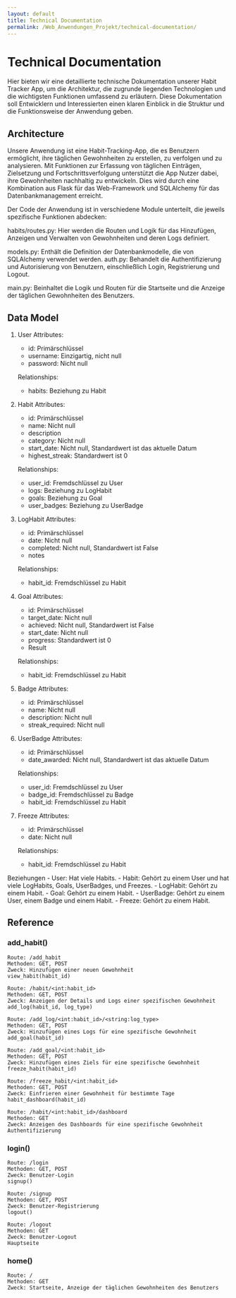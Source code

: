 ```yaml
---
layout: default
title: Technical Documentation
permalink: /Web_Anwendungen_Projekt/technical-documentation/
---
```

# Technical Documentation

Hier bieten wir eine detaillierte technische Dokumentation unserer Habit Tracker App, um die Architektur, die zugrunde liegenden Technologien und die wichtigsten Funktionen umfassend zu erläutern. Diese Dokumentation soll Entwicklern und Interessierten einen klaren Einblick in die Struktur und die Funktionsweise der Anwendung geben.

## Architecture

Unsere Anwendung ist eine Habit-Tracking-App, die es Benutzern ermöglicht, ihre täglichen Gewohnheiten zu erstellen, zu verfolgen und zu analysieren. Mit Funktionen zur Erfassung von täglichen Einträgen, Zielsetzung und Fortschrittsverfolgung unterstützt die App Nutzer dabei, ihre Gewohnheiten nachhaltig zu entwickeln. Dies wird durch eine Kombination aus Flask für das Web-Framework und SQLAlchemy für das Datenbankmanagement erreicht.

Der Code der Anwendung ist in verschiedene Module unterteilt, die jeweils spezifische Funktionen abdecken:

habits/routes.py: Hier werden die Routen und Logik für das Hinzufügen, Anzeigen und Verwalten von Gewohnheiten und deren Logs definiert.

models.py: Enthält die Definition der Datenbankmodelle, die von SQLAlchemy verwendet werden.
auth.py: Behandelt die Authentifizierung und Autorisierung von Benutzern, einschließlich Login, Registrierung und Logout.

main.py: Beinhaltet die Logik und Routen für die Startseite und die Anzeige der täglichen Gewohnheiten des Benutzers.

## Data Model

1. User
   Attributes:
   - id: Primärschlüssel
   - username: Einzigartig, nicht null
   - password: Nicht null

   Relationships:
   - habits: Beziehung zu Habit

2. Habit
   Attributes:
   - id: Primärschlüssel
   - name: Nicht null
   - description
   - category: Nicht null
   - start_date: Nicht null, Standardwert ist das aktuelle Datum
   - highest_streak: Standardwert ist 0

   Relationships:
   - user_id: Fremdschlüssel zu User
   - logs: Beziehung zu LogHabit
   - goals: Beziehung zu Goal
   - user_badges: Beziehung zu UserBadge

3. LogHabit
   Attributes:
   - id: Primärschlüssel
   - date: Nicht null
   - completed: Nicht null, Standardwert ist False
   - notes

   Relationships:
   - habit_id: Fremdschlüssel zu Habit

4. Goal
   Attributes:
   - id: Primärschlüssel
   - target_date: Nicht null
   - achieved: Nicht null, Standardwert ist False
   - start_date: Nicht null
   - progress: Standardwert ist 0
   - Result

   Relationships:
   - habit_id: Fremdschlüssel zu Habit

6. Badge
   Attributes:
   - id: Primärschlüssel
   - name: Nicht null
   - description: Nicht null
   - streak_required: Nicht null

7. UserBadge
   Attributes:
   - id: Primärschlüssel
   - date_awarded: Nicht null, Standardwert ist das aktuelle Datum

   Relationships:
   - user_id: Fremdschlüssel zu User
   - badge_id: Fremdschlüssel zu Badge
   - habit_id: Fremdschlüssel zu Habit

8. Freeze
   Attributes:
   - id: Primärschlüssel
   - date: Nicht null

   Relationships:
   - habit_id: Fremdschlüssel zu Habit

Beziehungen
    - User: Hat viele Habits.
    - Habit: Gehört zu einem User und hat viele LogHabits, Goals, UserBadges, und Freezes.
    - LogHabit: Gehört zu einem Habit.
    - Goal: Gehört zu einem Habit.
    - UserBadge: Gehört zu einem User, einem Badge und einem Habit.
    - Freeze: Gehört zu einem Habit.

## Reference

### add_habit()

    Route: /add_habit
    Methoden: GET, POST
    Zweck: Hinzufügen einer neuen Gewohnheit
    view_habit(habit_id)
    
    Route: /habit/<int:habit_id>
    Methoden: GET, POST
    Zweck: Anzeigen der Details und Logs einer spezifischen Gewohnheit
    add_log(habit_id, log_type)
    
    Route: /add_log/<int:habit_id>/<string:log_type>
    Methoden: GET, POST
    Zweck: Hinzufügen eines Logs für eine spezifische Gewohnheit
    add_goal(habit_id)
    
    Route: /add_goal/<int:habit_id>
    Methoden: GET, POST
    Zweck: Hinzufügen eines Ziels für eine spezifische Gewohnheit
    freeze_habit(habit_id)
    
    Route: /freeze_habit/<int:habit_id>
    Methoden: GET, POST
    Zweck: Einfrieren einer Gewohnheit für bestimmte Tage
    habit_dashboard(habit_id)
    
    Route: /habit/<int:habit_id>/dashboard
    Methoden: GET
    Zweck: Anzeigen des Dashboards für eine spezifische Gewohnheit
    Authentifizierung

### login()

    Route: /login
    Methoden: GET, POST
    Zweck: Benutzer-Login
    signup()
    
    Route: /signup
    Methoden: GET, POST
    Zweck: Benutzer-Registrierung
    logout()
    
    Route: /logout
    Methoden: GET
    Zweck: Benutzer-Logout
    Hauptseite

### home()

    Route: /
    Methoden: GET
    Zweck: Startseite, Anzeige der täglichen Gewohnheiten des Benutzers
